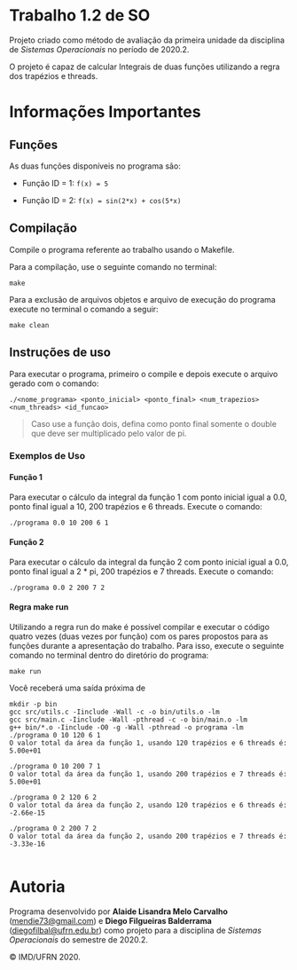 # Trabalho 1.2 de SO

Projeto criado como método de avaliação da primeira unidade da disciplina de *Sistemas Operacionais* no período de 2020.2.

O projeto é capaz de calcular Integrais de duas funções utilizando a regra dos trapézios e threads.

# Informações Importantes

## Funções

As duas funções disponíveis no programa são:

- Função ID = 1:
`f(x) = 5`

- Função ID = 2:
`f(x) = sin(2*x) + cos(5*x)`

## Compilação

Compile o programa referente ao trabalho usando o Makefile.

Para a compilação, use o seguinte comando no terminal:

```shell
make
```

Para a exclusão de arquivos objetos e arquivo de execução do programa execute no terminal o comando a seguir:

```shell
make clean
```

## Instruções de uso

Para executar o programa, primeiro o compile e depois execute o arquivo gerado com o comando:

```shell
./<nome_programa> <ponto_inicial> <ponto_final> <num_trapezios> <num_threads> <id_funcao>
```

> Caso use a função dois, defina como ponto final somente o double que deve ser multiplicado pelo valor de pi.

### Exemplos de Uso

#### Função 1

Para executar o cálculo da integral da função 1 com ponto inicial igual a 0.0, ponto final igual a 10, 200 trapézios e 6 threads. Execute o comando:

```shell
./programa 0.0 10 200 6 1
```

#### Função 2

Para executar o cálculo da integral da função 2 com ponto inicial igual a 0.0, ponto final igual a 2 * pi, 200 trapézios e 7 threads. Execute o comando:

```shell
./programa 0.0 2 200 7 2
```

#### Regra make run

Utilizando a regra run do make é possível compilar e executar o código quatro vezes (duas vezes por função) com os pares propostos para as funções durante a apresentação do trabalho. Para isso, execute o seguinte comando no terminal dentro do diretório do programa:

```shell
make run
```

Você receberá uma saída próxima de 
```shell
mkdir -p bin
gcc src/utils.c -Iinclude -Wall -c -o bin/utils.o -lm
gcc src/main.c -Iinclude -Wall -pthread -c -o bin/main.o -lm
g++ bin/*.o -Iinclude -O0 -g -Wall -pthread -o programa -lm
./programa 0 10 120 6 1
O valor total da área da função 1, usando 120 trapézios e 6 threads é: 5.00e+01

./programa 0 10 200 7 1
O valor total da área da função 1, usando 200 trapézios e 7 threads é: 5.00e+01

./programa 0 2 120 6 2
O valor total da área da função 2, usando 120 trapézios e 6 threads é: -2.66e-15

./programa 0 2 200 7 2
O valor total da área da função 2, usando 200 trapézios e 7 threads é: -3.33e-16


```

# Autoria

Programa desenvolvido por **Alaide Lisandra Melo Carvalho** (<mendie73@gmail.com>) e **Diego Filgueiras Balderrama** (<diegofilbal@ufrn.edu.br>) como projeto para a disciplina de *Sistemas Operacionais* do semestre de 2020.2.

&copy; IMD/UFRN 2020.